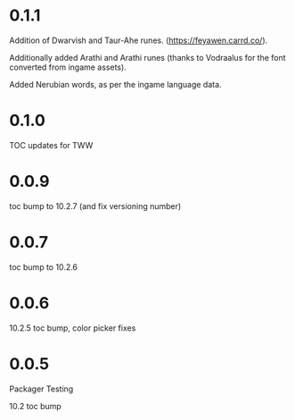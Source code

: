 # 0.1.1

Addition of Dwarvish and Taur-Ahe runes. (https://feyawen.carrd.co/).

Additionally added Arathi and Arathi runes (thanks to Vodraalus for the font converted from ingame assets).

Added Nerubian words, as per the ingame language data.

# 0.1.0

TOC updates for TWW

# 0.0.9

toc bump to 10.2.7 (and fix versioning number)

# 0.0.7

toc bump to 10.2.6

# 0.0.6

10.2.5 toc bump, color picker fixes

# 0.0.5

Packager Testing

10.2 toc bump